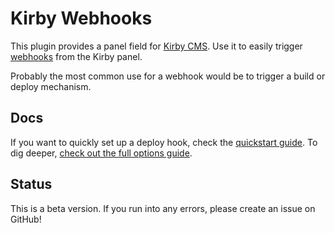 # Kirby Webhooks

This plugin provides a panel field for [Kirby CMS](https://getkirby.com/). Use it to easily trigger [webhooks](https://en.wikipedia.org/wiki/Webhook) from the Kirby panel.

Probably the most common use for a webhook would be to trigger a build or deploy mechanism.

## Docs

If you want to quickly set up a deploy hook, check the [quickstart guide](https://github.com/pju-/kirby-webhooks/tree/master/docs/quickstart.md).
To dig deeper, [check out the full options guide](https://github.com/pju-/kirby-webhooks/tree/master/docs/config.md).

## Status

This is a beta version. If you run into any errors, please create an issue on GitHub!
